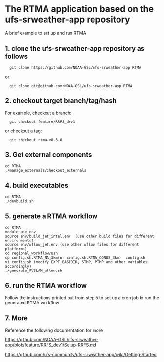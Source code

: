 # The RTMA application based on the ufs-srweather-app repository

A brief example to set up and run RTMA

## 1. clone the ufs-srweather-app repository as follows

```
  git clone https://github.com/NOAA-GSL/ufs-srweather-app RTMA
```
or
```
  git clone git@github.com:NOAA-GSL/ufs-srweather-app RTMA
  ```

## 2. checkout target branch/tag/hash
For example, checkout a branch:
```
  git checkout feature/RRFS_dev1
```
or checkout a tag:
```
  git checkout rtma.v0.3.0
```

## 3. Get external components
```
cd RTMA
./manage_externals/checkout_externals
```

## 4. build executables
```
cd RTMA
./devbuild.sh 
```

## 5. generate a RTMA workflow
```
cd RTMA
module use env
source env/build_jet_intel.env  (use other build files for different environments)
source env/wflow_jet.env (use other wflow files for different platforms)
cd regional_workflow/ush
cp config.sh.RTMA_NA_3km(or config.sh.RTMA_CONUS_3km)  config.sh
vi config.sh (modify EXPT_BASEDIR, STMP, PTMP and other variables accordingly)
./generate_FV3LAM_wflow.sh
```

## 6. run the RTMA workflow

Follow the instructions printed out from step 5 to set up a cron job to run the generated RTMA workflow

## 7. More
Reference the following documentation for more

https://github.com/NOAA-GSL/ufs-srweather-app/blob/feature/RRFS_dev1/Setup-RRFS.md

https://github.com/ufs-community/ufs-srweather-app/wiki/Getting-Started



